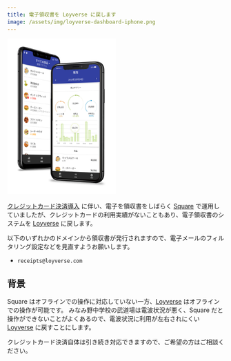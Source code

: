 ```yaml
---
title: 電子領収書を Loyverse に戻します
image: /assets/img/loyverse-dashboard-iphone.png
---
```

[Square]:https://squareup.com
[Loyverse]:https://loyverse.com/jp

<img style="width:50%" src="/assets/img/loyverse-dashboard-iphone.png">

[クレジットカード決済導入]({{site.baseurl}}/creditcard_payment.html) に伴い、電子を領収書をしばらく [Square] で運用していましたが、クレジットカードの利用実績がないこともあり、電子領収書のシステムを [Loyverse] に戻します。

以下のいずれかのドメインから領収書が発行されますので、電子メールのフィルタリング設定などを見直すようお願いします。

* `receipts@loyverse.com`

## 背景

Square はオフラインでの操作に対応していない一方、[Loyverse] はオフラインでの操作が可能です。
みなみ野中学校の武道場は電波状況が悪く、Square だと操作ができないことがよくあるので、電波状況に利用が左右されにくい [Loyverse] に戻すことにします。

クレジットカード決済自体は引き続き対応できますので、ご希望の方はご相談ください。

